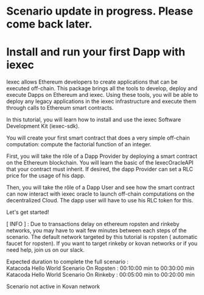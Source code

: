 
# Scenario update in progress. Please come back later.

# Install and run your first Dapp with iexec

Iexec allows Ethereum developers to create applications that can be executed off-chain. This package brings all the tools to develop, deploy and execute Dapps on Ethereum and iexec. Using these tools, you will be able to deploy any legacy applications in the iexec infrastructure and execute them through calls to Ethereum smart contracts.

In this tutorial, you will learn how to install and use the iexec Software Development Kit (iexec-sdk).

You will create your first smart contract that does a very simple off-chain computation: compute the factorial function of an integer.

First, you will take the rôle of a Dapp Provider by deploying a smart contract on the Ethereum blockchain. You will learn the basic of the IexecOracleAPI that your contract must inherit.
If desired, the dapp Provider can set a RLC price for the usage of his dapp.

Then, you will take the rôle of a Dapp User and see how the smart contract can now interact with iexec oracle to launch off-chain computations on the decentralized Cloud.
The dapp user will have to use his RLC token for this.

Let's get started!



[ INFO ] : Due to transactions delay on ethereum ropsten and rinkeby networks, you may have to wait few minutes between each steps of the scenario. The default network targeted by this tutorial is ropsten ( automatic faucet for ropsten). If you want to target  rinkeby or kovan networks or if you need help, join us on our slack.

Expected duration to complete the full scenario : <br>
Katacoda Hello World Scenario On Ropsten : 00:10:00 min to 00:30:00 min <br>
Katacoda Hello World Scenario On Rinkeby : 00:05:00 min to 00:20:00 min <br>

Scenario not active in Kovan network
